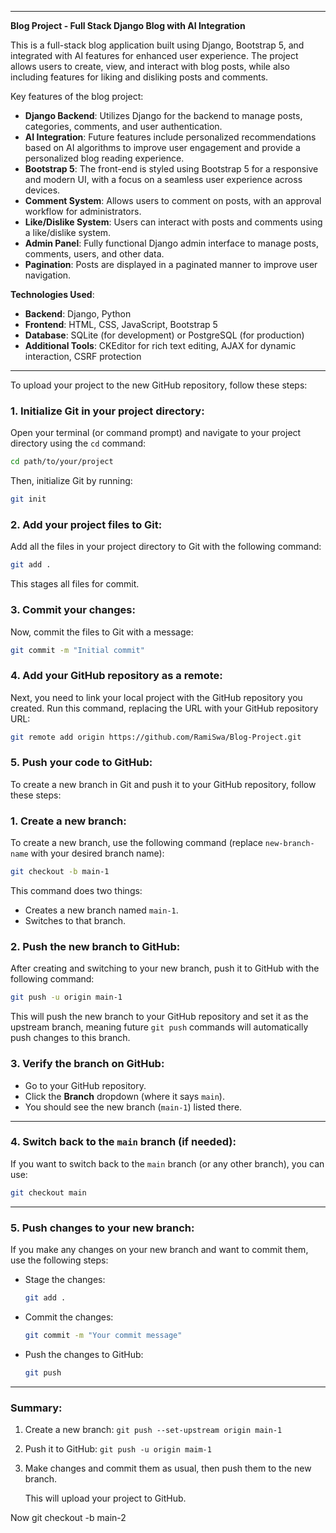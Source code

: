 

---

**Blog Project - Full Stack Django Blog with AI Integration**

This is a full-stack blog application built using Django, Bootstrap 5, and integrated with AI features for enhanced user experience. The project allows users to create, view, and interact with blog posts, while also including features for liking and disliking posts and comments.

Key features of the blog project:
- **Django Backend**: Utilizes Django for the backend to manage posts, categories, comments, and user authentication.
- **AI Integration**: Future features include personalized recommendations based on AI algorithms to improve user engagement and provide a personalized blog reading experience.
- **Bootstrap 5**: The front-end is styled using Bootstrap 5 for a responsive and modern UI, with a focus on a seamless user experience across devices.
- **Comment System**: Allows users to comment on posts, with an approval workflow for administrators.
- **Like/Dislike System**: Users can interact with posts and comments using a like/dislike system.
- **Admin Panel**: Fully functional Django admin interface to manage posts, comments, users, and other data.
- **Pagination**: Posts are displayed in a paginated manner to improve user navigation.

**Technologies Used**:
- **Backend**: Django, Python
- **Frontend**: HTML, CSS, JavaScript, Bootstrap 5
- **Database**: SQLite (for development) or PostgreSQL (for production)
- **Additional Tools**: CKEditor for rich text editing, AJAX for dynamic interaction, CSRF protection

---

To upload your project to the new GitHub repository, follow these steps:

### 1. **Initialize Git in your project directory:**
   Open your terminal (or command prompt) and navigate to your project directory using the `cd` command:

   ```bash
   cd path/to/your/project
   ```

   Then, initialize Git by running:

   ```bash
   git init
   ```

### 2. **Add your project files to Git:**
   Add all the files in your project directory to Git with the following command:

   ```bash
   git add .
   ```

   This stages all files for commit.

### 3. **Commit your changes:**
   Now, commit the files to Git with a message:

   ```bash
   git commit -m "Initial commit"
   ```

### 4. **Add your GitHub repository as a remote:**
   Next, you need to link your local project with the GitHub repository you created. Run this command, replacing the URL with your GitHub repository URL:

   ```bash
   git remote add origin https://github.com/RamiSwa/Blog-Project.git
   ```

### 5. **Push your code to GitHub:**
To create a new branch in Git and push it to your GitHub repository, follow these steps:

### 1. **Create a new branch:**
   To create a new branch, use the following command (replace `new-branch-name` with your desired branch name):

   ```bash
   git checkout -b main-1
   ```

   This command does two things:
   - Creates a new branch named `main-1`.
   - Switches to that branch.

### 2. **Push the new branch to GitHub:**
   After creating and switching to your new branch, push it to GitHub with the following command:

   ```bash
   git push -u origin main-1
   ```

   This will push the new branch to your GitHub repository and set it as the upstream branch, meaning future `git push` commands will automatically push changes to this branch.

### 3. **Verify the branch on GitHub:**
   - Go to your GitHub repository.
   - Click the **Branch** dropdown (where it says `main`).
   - You should see the new branch (`main-1`) listed there.

---

### 4. **Switch back to the `main` branch (if needed):**
   If you want to switch back to the `main` branch (or any other branch), you can use:

   ```bash
   git checkout main
   ```

---

### 5. **Push changes to your new branch:**
   If you make any changes on your new branch and want to commit them, use the following steps:

   - Stage the changes:
     ```bash
     git add .
     ```
   - Commit the changes:
     ```bash
     git commit -m "Your commit message"
     ```
   - Push the changes to GitHub:
     ```bash
     git push
     ```

---

### Summary:
1. Create a new branch: `git push --set-upstream origin main-1`
2. Push it to GitHub: `git push -u origin maim-1`
3. Make changes and commit them as usual, then push them to the new branch.

   This will upload your project to GitHub.


Now git checkout -b main-2

